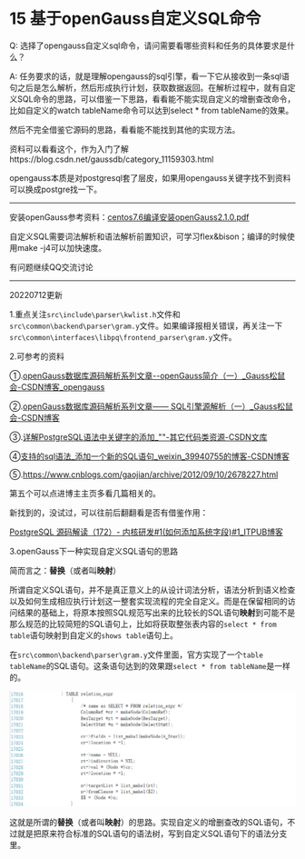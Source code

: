 # 15 基于openGauss自定义SQL命令

Q: 选择了opengauss自定义sql命令，请问需要看哪些资料和任务的具体要求是什么？

A: 任务要求的话，就是理解opengauss的sql引擎，看一下它从接收到一条sql语句之后是怎么解析，然后形成执行计划，获取数据返回。在解析过程中，就有自定义SQL命令的思路，可以借鉴一下思路，看看能不能实现自定义的增删查改命令，比如自定义的watch tableName命令可以达到select * from tableName的效果。

然后不完全借鉴它源码的思路，看看能不能找到其他的实现方法。

资料可以看看这个，作为入门了解https://blog.csdn.net/gaussdb/category_11159303.html

opengauss本质是对postgresql套了层皮，如果用opengauss关键字找不到资料可以换成postgre找一下。

------

安装openGauss参考资料：[centos7.6编译安装openGauss2.1.0.pdf](https://github.com/wencongzhao/opengauss_custom_SQL/blob/main/reference/centos7.6编译安装openGauss2.1.0.pdf)

自定义SQL需要词法解析和语法解析前置知识，可学习flex&bison；编译的时候使用make -j4可以加快速度。

有问题继续QQ交流讨论

------

20220712更新

1.重点关注`src\include\parser\kwlist.h`文件和`src\common\backend\parser\gram.y`文件。如果编译报相关错误，再关注一下`src\common\interfaces\libpq\frontend_parser\gram.y`文件。

2.可参考的资料

①.[openGauss数据库源码解析系列文章--openGauss简介（一）_Gauss松鼠会-CSDN博客_opengauss](https://blog.csdn.net/GaussDB/article/details/116132257)

②.[openGauss数据库源码解析系列文章—— SQL引擎源解析（一）_Gauss松鼠会-CSDN博客](https://blog.csdn.net/GaussDB/article/details/119594313)

③.[详解PostgreSQL语法中关键字的添加_""-其它代码类资源-CSDN文库](https://download.csdn.net/download/weixin_38601446/12826711?utm_source=iteye_new)

④[支持的sql语法_添加一个新的SQL语句_weixin_39940755的博客-CSDN博客](https://blog.csdn.net/weixin_39940755/article/details/112680979)

⑤.https://www.cnblogs.com/gaojian/archive/2012/09/10/2678227.html

第五个可以点进博主主页多看几篇相关的。

新找到的，没试过，可以往前后翻翻看是否有借鉴作用：

[PostgreSQL 源码解读（172）- 内核研发#1(如何添加系统字段)#1_ITPUB博客](http://blog.itpub.net/6906/viewspace-2641849/)

3.openGauss下一种实现自定义SQL语句的思路

简而言之：**替换**（或者叫**映射**）

所谓自定义SQL语句，并不是真正意义上的从设计词法分析，语法分析到语义检查以及如何生成相应执行计划这一整套实现流程的完全自定义。而是在保留相同的访问结果的基础上，将原本按照SQL规范写出来的比较长的SQL语句**映射**到可能不是那么规范的比较简短的SQL语句上，比如将获取整张表内容的`select * from table`语句映射到自定义的`shows table`语句上。

在`src\common\backend\parser\gram.y`文件里面，官方实现了一个`table tableName`的SQL语句。这条语句达到的效果跟`select * from tableName`是一样的。

![image-20211205233139668](https://github.com/wencongzhao/opengauss_custom_SQL/blob/main/reference/image-20211205233139668.png?raw=true)

这就是所谓的**替换**（或者叫**映射**）的思路。实现自定义的增删查改的SQL语句，不过就是把原来符合标准的SQL语句的语法树，写到自定义SQL语句下的语法分支里。
